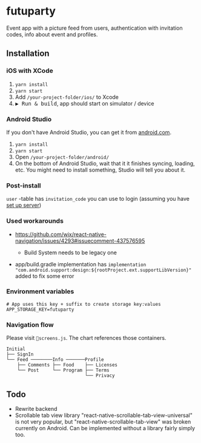 # futuparty

Event app with a picture feed from users, authentication with invitation codes, info about event and profiles.

## Installation

### iOS with XCode

1. `yarn install`
2. `yarn start`
3. Add `/your-project-folder/ios/` to Xcode
4. <kbd>▶ Run & build</kbd>, app should start on simulator / device

### Android Studio

If you don't have Android Studio, you can get it from [android.com](https://developer.android.com/studio/).

1. `yarn install`
2. `yarn start`
3. Open `/your-project-folder/android/`
4. On the bottom of Android Studio, wait that it it finishes syncing, loading, etc. You might need to install something, Studio will tell you about it.

### Post-install

`user` -table has `invitation_code` you can use to login (assuming you have [set up server](https://github.com/futurice/event-app-backend/tree/futuparty18))

### Used workarounds

- https://github.com/wix/react-native-navigation/issues/4293#issuecomment-437576595

  - Build System needs to be legacy one

- app/build.gradle implementation has `implementation "com.android.support:design:${rootProject.ext.supportLibVersion}"` added to fix some error

### Environment variables

```
# App uses this key + suffix to create storage key:values
APP_STORAGE_KEY=futuparty
```

### Navigation flow

Please visit `screens.js`. The chart references those containers.

```
Initial
├── SignIn
└── Feed ────────Info ───────Profile
    ├── Comments ├── Food    ├── Licenses
    └── Post     └── Program ├── Terms
                             └── Privacy
```

## Todo

- Rewrite backend
- Scrollable tab view library "react-native-scrollable-tab-view-universal" is not very popular, but "react-native-scrollable-tab-view" was broken currently on Android. Can be implemented without a library fairly simply too.
